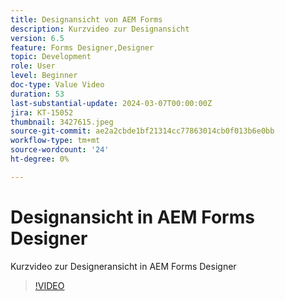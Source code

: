 ```yaml
---
title: Designansicht von AEM Forms
description: Kurzvideo zur Designansicht
version: 6.5
feature: Forms Designer,Designer
topic: Development
role: User
level: Beginner
doc-type: Value Video
duration: 53
last-substantial-update: 2024-03-07T00:00:00Z
jira: KT-15052
thumbnail: 3427615.jpeg
source-git-commit: ae2a2cbde1bf21314cc77863014cb0f013b6e0bb
workflow-type: tm+mt
source-wordcount: '24'
ht-degree: 0%

---
```



# Designansicht in AEM Forms Designer

Kurzvideo zur Designeransicht in AEM Forms Designer

>[!VIDEO](https://video.tv.adobe.com/v/3427615/?learn=on)
